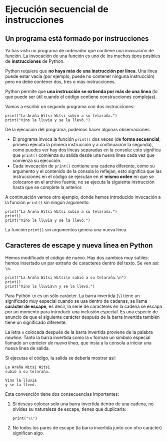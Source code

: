 # Ejecución secuencial de instrucciones

## Un programa está formado por instrucciones

Ya has visto un programa de ordenador que contiene una invocación de función. La invocación de una función es uno de los muchos tipos posibles de **instrucciones** de Python.

Python requiere que **no haya más de una instrucción por línea**. Una línea puede estar vacía (por ejemplo, puede no contener ninguna instrucción) pero no debe contener dos, tres o más instrucciones. 

Python permite que **una instrucción se extienda por más de una línea** (lo que puede ser útil cuando el código contiene construcciones complejas).

Vamos a escribir un segundo programa con dos instrucciones:

```
print("La Araña Witsi Witsi subió a su telaraña.")
print("Vino la lluvia y se la llevó.")
```
De la ejecución del programa, podemos hacer algunas observaciones:

* El programa invoca la función `print()` dos veces (de **forma secuencial**, primero ejecuta la primera instrucción y a continuación la segunda), como puedes ver hay dos líneas separadas en la consola: esto significa que `print()` comienza su salida desde una nueva línea cada vez que comienza su ejecución.
* Cada invocación de `print()` contiene una cadena diferente, como su argumento y el contenido de la consola lo reflejan, esto significa que las instrucciones en el código se ejecutan en el **mismo orden** en que se colocaron en el archivo fuente; no se ejecuta la siguiente instrucción hasta que se complete la anterior.

A continuación vemos otro ejemplo, donde hemos introducido invocación a la función `print()` sin ningún argumento. 

```
print("La Araña Witsi Witsi subió a su telaraña.")
print()
print("Vino la lluvia y se la llevó.")
```

La función `print()` sin argumentos genera una nueva línea.

## Caracteres de escape y nueva línea en Python

Hemos modificado el código de nuevo. Hay dos cambios muy sutiles: hemos insertado un par extraño de caracteres dentro del texto. Se ven así: `\n`.

```
print("La Araña Witsi Witsi\n subió a su telaraña.\n")
print()
print("Vino la lluvia\n y se la llevó.")
```

Para Pythón `\n` es un sólo carácter. La barra invertida (`\`) tiene un significado muy especial cuando se usa dentro de cadenas, se llama **carácter de escape**, es decir, la serie de caracteres en la cadena se escapa por un momento para introducir una inclusión especial. Es una especie de anuncio de que el siguiente carácter después de la barra invertida también tiene un significado diferente.

La letra `n` colocada después de la barra invertida proviene de la palabra *newline*. Tanto la barra invertida como la `n` forman un símbolo especial llamado *un carácter de nueva línea*, que insta a la consola a iniciar una nueva línea de salida.

Si ejecutas el código, la salida se debería mostrar así:

```
La Araña Witsi Witsi
subió a su telaraña.
 
Vino la lluvia
y se la llevó. 
```

Esta convención tiene dos consecuencias importantes:

1. Si deseas colocar solo una barra invertida dentro de una cadena, no olvides su naturaleza de escape, tienes que duplicarla:
    ```
    print("\\")
    ```
2. No todos los pares de escape (la barra invertida junto con otro carácter) significan algo.

